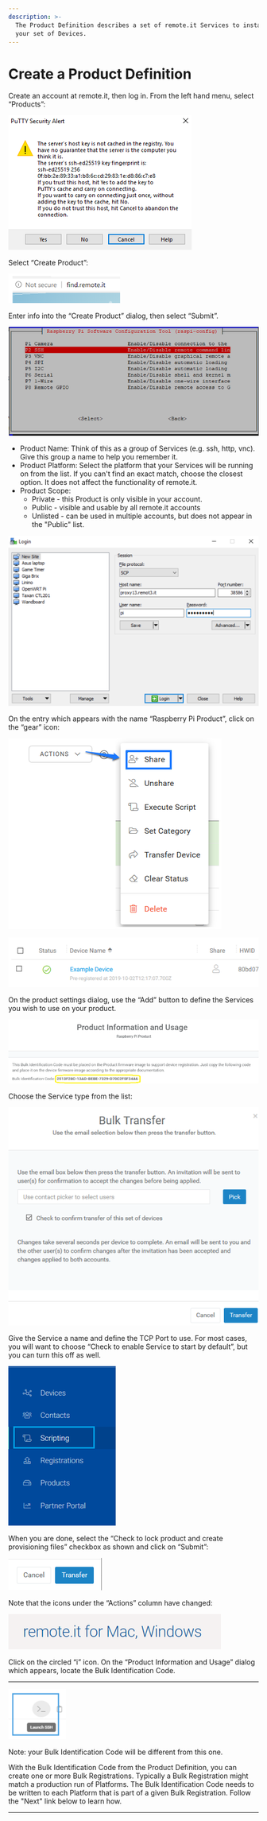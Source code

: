 ```yaml
---
description: >-
  The Product Definition describes a set of remote.it Services to install on
  your set of Devices.
---
```


# Create a Product Definition

Create an account at remote.it, then log in.  From the left hand menu, select “Products”:

![](../../.gitbook/assets/image%20%28111%29.png)

Select “Create Product”:

![](../../.gitbook/assets/image%20%2880%29.png)

Enter info into the “Create Product” dialog, then select “Submit”.

![](../../.gitbook/assets/image%20%28163%29.png)

* Product Name: Think of this as a group of Services \(e.g. ssh, http, vnc\).  Give this group a name to help you remember it.
* Product Platform: Select the platform that your Services will be running on from the list.  If you can't find an exact match, choose the closest option.  It does not affect the functionality of remote.it.
* Product Scope: 
  * Private - this Product is only visible in your account.
  * Public - visible and usable by all remote.it accounts
  * Unlisted - can be used in multiple accounts, but does not appear in the "Public" list.

![](../../.gitbook/assets/image%20%28454%29.png)

On the entry which appears with the name “Raspberry Pi Product”, click on the “gear” icon:

![](../../.gitbook/assets/image%20%2878%29.png)

![](../../.gitbook/assets/image%20%28298%29.png)

On the product settings dialog, use the “Add” button to define the Services you wish to use on your product.  

![](../../.gitbook/assets/image%20%28360%29.png)

Choose the Service type from the list:

![](../../.gitbook/assets/image%20%28431%29.png)

Give the Service a name and define the TCP Port to use.  For most cases, you will want to choose “Check to enable Service to start by default”, but you can turn this off as well.

![](../../.gitbook/assets/image%20%28452%29.png)

When you are done, select the “Check to lock product and create provisioning files” checkbox as shown and click on “Submit”:

![](../../.gitbook/assets/image%20%28343%29.png)

Note that the icons under the “Actions” column have changed:

![](../../.gitbook/assets/image%20%28492%29.png)

Click on the circled “i” icon.  On the “Product Information and Usage” dialog which appears, locate the Bulk Identification Code.  
****

![](../../.gitbook/assets/image%20%28349%29.png)

Note: your Bulk Identification Code will be different from this one.  

With the Bulk Identification Code from the Product Definition, you can create one or more Bulk Registrations.  Typically a Bulk Registration might match a production run of Platforms.  The Bulk Identification Code needs to be written to each Platform that is part of a given Bulk Registration.  Follow the "Next" link below to learn how.  
****

